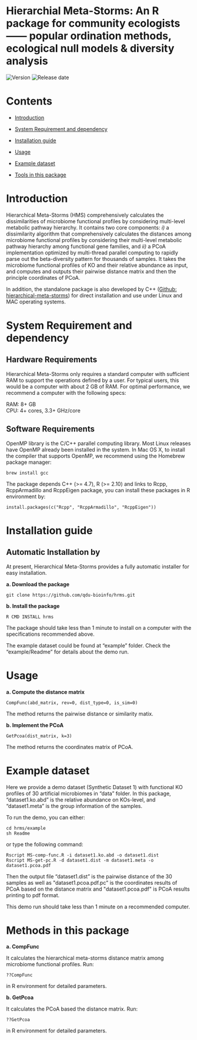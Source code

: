 # Hierarchial Meta-Storms: An R package for community ecologists —— popular ordination methods, ecological null models & diversity analysis

![Version](https://img.shields.io/badge/Version-1.01%20-brightgreen)
![Release date](https://img.shields.io/badge/Released%20date-Nov.%2019%2C%202020-brightgreen)



# Contents

- [Introduction](#introduction)

- [System Requirement and dependency](#system-requirement-and-dependency)

- [Installation guide](#installation-guide)

- [Usage](#usage)

- [Example dataset](#example-dataset)

- [Tools in this package](#tools-in-this-package)



# Introduction

Hierarchical Meta-Storms (HMS) comprehensively calculates the dissimilarities of microbiome functional profiles by considering multi-level metabolic pathway hierarchy. It contains two core components: *i)* a dissimilarity algorithm that comprehensively calculates the distances among microbiome functional profiles by considering their multi-level metabolic pathway hierarchy among functional gene families, and *ii)* a PCoA implementation optimized by multi-thread parallel computing to rapidly parse out the beta-diversity pattern for thousands of samples. It takes the microbiome functional profiles of KO and their relative abundance as input, and computes and outputs their pairwise distance matrix and then the principle coordinates of PCoA. 

In addition, the standalone package is also developed by C++ ([Github: hierarchical-meta-storms](https://github.com/qdu-bioinfo/hierarchical-meta-storms.git)) for direct installation and use under Linux and MAC operating systems.

# System Requirement and dependency

## Hardware Requirements

Hierarchical Meta-Storms only requires a standard computer with sufficient RAM to support the operations defined by a user. For typical users, this would be a computer with about 2 GB of RAM. For optimal performance, we recommend a computer with the following specs:

  RAM: 8+ GB  
  CPU: 4+ cores, 3.3+ GHz/core

## Software Requirements

OpenMP library is the C/C++ parallel computing library. Most Linux releases have OpenMP already been installed in the system. In Mac OS X, to install the compiler that supports OpenMP, we recommend using the Homebrew package manager:

```
brew install gcc
```

The package depends C++ (>= 4.7), R (>= 2.10) and links to Rcpp, RcppArmadillo and RcppEigen package, you can install these packages in R environment by:

```
install.packages(c("Rcpp", "RcppArmadillo", "RcppEigen"))
```

# Installation guide

## Automatic Installation by 

At present, Hierarchical Meta-Storms provides a fully automatic installer for easy installation.

**a. Download the package**

```
git clone https://github.com/qdu-bioinfo/hrms.git	
```

**b. Install the package**

```
R CMD INSTALL hrms
```

The package should take less than 1 minute to install on a computer with the specifications recommended above.

The example dataset could be found at “example” folder. Check the “example/Readme” for details about the demo run.

# Usage

**a.  Compute the distance matrix**

```
CompFunc(abd_matrix, rev=0, dist_type=0, is_sim=0)
```

The method returns the pairwise distance or similarity matix.

**b. Implement the PCoA**

```
GetPcoa(dist_matrix, k=3)
```

The method returns the coordinates matrix of PCoA. 

# Example dataset

Here we provide a demo dataset (Synthetic Dataset 1) with functional KO profiles of 30 artificial microbiomes in “data” folder. In this package, “dataset1.ko.abd” is the relative abundance on KOs-level, and “dataset1.meta” is the group information of the samples.

To run the demo, you can either:

```
cd hrms/example
sh Readme
```

or type the following command:

```
Rscript MS-comp-func.R -i dataset1.ko.abd -o dataset1.dist
Rscript MS-get-pc.R -d dataset1.dist -m dataset1.meta -o dataset1.pcoa.pdf
```

Then the output file “dataset1.dist” is the pairwise distance of the 30 samples as well as  "dataset1.pcoa.pdf.pc" is the coordinates results of PCoA based on the distance matrix and "dataset1.pcoa.pdf" is PCoA results printing to pdf format. 

This demo run should take less than 1 minute on a recommended computer.

# Methods in this package

**a. CompFunc**

It calculates the hierarchical meta-storms distance matrix among microbiome functional profiles. Run:

```
??CompFunc
```

in R environment for detailed parameters.

**b. GetPcoa**

It calculates the PCoA based the distance matrix. Run:

```
??GetPcoa
```

in R environment for detailed parameters.





